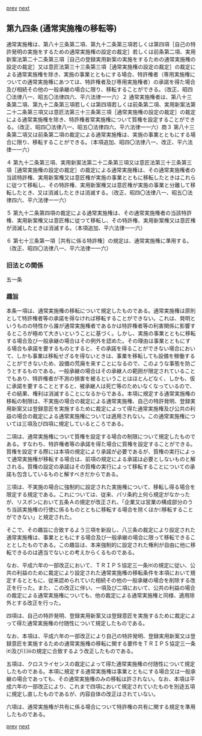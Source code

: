 [prev](/specific/markdowns/特許法/122_Mp-Ch_4-Se_1-At_93.md)
[next](/specific/markdowns/特許法/124_Mp-Ch_4-Se_1-At_95.md)
## 第九四条 (通常実施権の移転等)
通常実施権は、第八十三条第二項、第九十二条第三項若しくは第四項［自己の特許発明の実施をするための通常実施権の設定の裁定］若しくは前条第二項、実用新案法第二十二条第三項［自己の登録実用新案の実施をするための通常実施権の設定の裁定］又は意匠法第三十三条第三項［通常実施権の設定の裁定］の裁定による通常実施権を除き、実施の事業とともにする場合、特許権者（専用実施権についての通常実施権にあつては、特許権者及び専用実施権者）の承諾を得た場合及び相続その他の一般承継の場合に限り、移転することができる。（改正、昭四〇法律八一、昭五〇法律四六、平六法律一一六）２ 通常実施権者は、第八十三条第二項、第九十二条第三項若しくは第四項若しくは前条第二項、実用新案法第二十二条第三項又は意匠法第三十三条第三項［通常実施権の設定の裁定］の裁定による通常実施権を除き、特許権者常実施権について質権を設定することができる。（改正、昭四〇法律八一、昭五〇法律四六、平六法律一一六）商３ 第八十三条第二項又は前条第二項の裁定による通常実施権は、実施の事業とともにする場合に限り、移転することができる。（本項追加、昭四〇法律八一、改正、平六法律一一六）

４ 第九十二条第三項、実用新案法第二十二条第三項又は意匠法第三十三条第三項［通常実施権の設定の裁定］の裁定による通常実施権は、その通常実施権者の当該特許権、実用新案権又は意匠権が実施の事業とともに移転したときはこれらに従つて移転し、その特許権、実用新案権又は意匠権が実施の事業と分離して移転したとき、又は消滅したときは消滅する。（改正、昭四〇法律八一、昭五〇法律四六、平六法律一一六）

５ 第九十二条第四項の裁定による通常実施権は、その通常実施権者の当該特許権、実用新案権又は意匠権に従つて移転し、その特許権、実用新案権又は意匠権が消滅したときは消滅する。（本項追加、平六法律一一六）

６ 第七十三条第一項［共有に係る特許権］の規定は、通常実施権に準用する。（改正、昭四〇法律八一、平六法律一一六）


### 旧法との関係
五一条

### 趣旨
本条一項は、通常実施権の移転について規定したものである。通常実施権は原則として特許権者等の承諾を得なければ移転することができない。これは、発明というものの特性から誰が通常実施権者であるかは特許権者等の利害関係に影響するところが極めて大きいということに基づく。しかし、実施の事業とともに移転する場合及び一般承継の場合はその例外を認めた。その理由は事業とともにする場合も承諾を要するものとすると、その承諾を得ることができない場合において、しかも事業は移転せざるを得ないときは、事業を移転しても設備を稼働することができないため、設備の荒廃を来すことになるので、このような事態を防ごうとするものである。一般承継の場合はその承継人の範囲が限定されていることでもあり、特許権者が不測の損害を被るということはほとんどなく、しかも、仮に承諾を要することとすると、被承継人は死亡等のためいなくなっているので、その結果、権利は消滅することになるからである。本項に規定する通常実施権の移転の制限は、不実施の場合の裁定による通常実施権、自己の特許発明、登録実用新案又は登録意匠を実施するために裁定によって得た通常実施権及び公共の利益の場合の裁定による通常実施権については適用されない。この通常実施権については三項及び四項に規定しているところである。

二項は、通常実施権について質権を設定する場合の制限について規定したものである。すなわち、特許権者等の承諾を得た場合に質権を設定することができる。質権を設定する際には本項の規定により承諾が必要であるが、質権の実行によって通常実施権が移転する場合は、前項の規定による承諾は必要としないものと解される。質権の設定の承諾はその質権の実行によって移転することについての承諾も包含しているものと解すべきだからである。

三項は、不実施の場合に強制的に設定された実施権について、移転し得る場合を限定する規定である。これについては、従来、パリ条約上何ら規定がなかったが、リスボンにおいて五条Ａの規定が改正され、「企業又は営業の構成部分のうち当該実施権の行使に係るものとともに移転する場合を除くほか⁝⁝移転することができない」と規定された。

そこで、その趣旨に合致するよう三項を新設し、八三条の裁定により設定された通常実施権は、事業とともにする場合及び一般承継の場合に限って移転できることとしたものである。この趣旨は、本来強制的に設定された権利が自由に他に移転できるのは適当でないとの考えからくるものである。

なお、平成六年の一部改正において、ＴＲＩＰＳ協定三一条⒠の規定に従い、公共の利益のために裁定により設定された通常実施権の移転条件を本項において規定するとともに、従来認められていた相続その他の一般承継の場合を削除する改正を行った。また、この改正に伴い、一項及び二項において、公共の利益の場合の裁定による通常実施権についても、他の裁定による通常実施権と同様、適用除外とする改正を行った。

四項は、自己の特許発明、登録実用新案又は登録意匠を実施するために裁定によって得た通常実施権の付随性について規定したものである。

なお、本項は、平成六年の一部改正により自己の特許発明、登録実用新案又は登録意匠を実施するための通常実施権の移転に関する要件をＴＲＩＰＳ協定三一条⒠及び⒧ⅲの規定に合致するよう改正したものである。

五項は、クロスライセンスの裁定によって得た通常実施権の付随性について規定したものである。本項に規定する通常実施権は事業とともにする場合又は一般承継の場合であっても、その通常実施権のみの移転は許されない。なお、本項は平成六年の一部改正により、これまで四項において規定されていたものを別途五項に規定し直したものであるが、内容自体の改正はされていない。

六項は、通常実施権が共有に係る場合について特許権の共有に関する規定を準用したものである。


[prev](/specific/markdowns/特許法/122_Mp-Ch_4-Se_1-At_93.md)
[next](/specific/markdowns/特許法/124_Mp-Ch_4-Se_1-At_95.md)